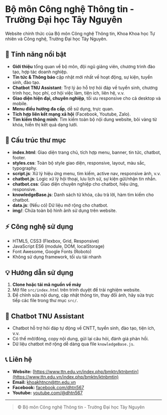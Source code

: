 # Bộ môn Công nghệ Thông tin - Trường Đại học Tây Nguyên

Website chính thức của Bộ môn Công nghệ Thông tin, Khoa Khoa học Tự nhiên và Công nghệ, Trường Đại học Tây Nguyên.

## 🚀 Tính năng nổi bật

- **Giới thiệu** tổng quan về bộ môn, đội ngũ giảng viên, chương trình đào tạo, hợp tác doanh nghiệp.
- **Tin tức & Thông báo** cập nhật mới nhất về hoạt động, sự kiện, tuyển sinh, đào tạo.
- **Chatbot TNU Assistant**: Trợ lý ảo hỗ trợ hỏi đáp về tuyển sinh, chương trình học, học phí, cơ hội việc làm, tiện ích, liên hệ, v.v.
- **Giao diện hiện đại, chuyên nghiệp**, tối ưu responsive cho cả desktop và mobile.
- **Menu điều hướng đa cấp**, dễ sử dụng, trực quan.
- **Tích hợp liên kết mạng xã hội** (Facebook, Youtube, Zalo).
- **Tìm kiếm thông minh**: Tìm kiếm toàn bộ nội dung website, bôi vàng từ khóa, hiển thị kết quả dạng lưới.

## 📁 Cấu trúc thư mục

- **index.html**: Giao diện trang chủ, tích hợp menu, banner, tin tức, chatbot, footer.
- **styles.css**: Toàn bộ style giao diện, responsive, layout, màu sắc, typography.
- **script.js**: Xử lý hiệu ứng menu, tìm kiếm, active nav, responsive ảnh, v.v.
- **chatbot.js**: Logic xử lý hội thoại, lưu lịch sử, sự kiện gửi/nhận tin nhắn.
- **chatbot.css**: Giao diện chuyên nghiệp cho chatbot, hiệu ứng, responsive.
- **knowledgeBase.js**: Danh sách từ khóa, câu trả lời, hàm tìm kiếm cho chatbot.
- **data.js**: (Nếu có) Dữ liệu mở rộng cho chatbot.
- **img/**: Chứa toàn bộ hình ảnh sử dụng trên website.

## ⚡️ Công nghệ sử dụng

- HTML5, CSS3 (Flexbox, Grid, Responsive)
- JavaScript ES6 (module, DOM, localStorage)
- Font Awesome, Google Fonts (Roboto)
- Không sử dụng framework, tối ưu tải nhanh

## 💡 Hướng dẫn sử dụng

1. **Clone hoặc tải mã nguồn về máy**
2. Mở file `src/index.html` trên trình duyệt để trải nghiệm website.
3. Để chỉnh sửa nội dung, cập nhật thông tin, thay đổi ảnh, hãy sửa trực tiếp các file trong thư mục `src/`.

## 🤖 Chatbot TNU Assistant

- Chatbot hỗ trợ hỏi đáp tự động về CNTT, tuyển sinh, đào tạo, tiện ích, v.v.
- Có thể mở/đóng, copy nội dung, gửi lại câu hỏi, đánh giá phản hồi.
- Dữ liệu chatbot mở rộng dễ dàng qua file `knowledgeBase.js`.

## 📞 Liên hệ

- **Website:** [https://www.ttn.edu.vn/index.php/bmktn/ktnbmtin](https://www.ttn.edu.vn/index.php/bmktn/ktnbmtin)
- **Email:** khoakhtncn@ttn.edu.vn
- **Facebook:** [facebook.com/dhtn567](https://www.facebook.com/dhtn567)
- **Youtube:** [youtube.com/@dhtn567](https://www.youtube.com/@dhtn567)

---

> © Bộ môn Công nghệ Thông tin - Trường Đại học Tây Nguyên
